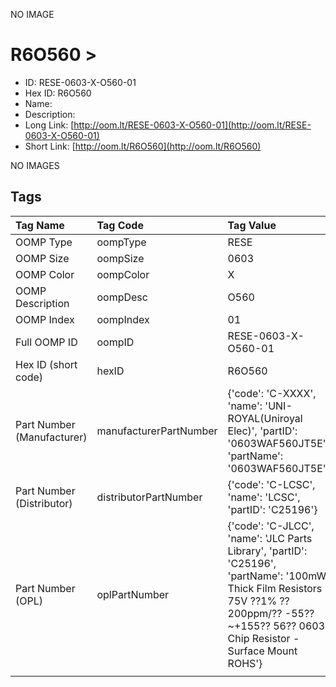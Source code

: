 


  
NO IMAGE  
# R6O560 > 

- ID: RESE-0603-X-O560-01
- Hex ID: R6O560
- Name: 
- Description: 
- Long Link: [http://oom.lt/RESE-0603-X-O560-01](http://oom.lt/RESE-0603-X-O560-01)
- Short Link: [http://oom.lt/R6O560](http://oom.lt/R6O560)
  
NO IMAGES  
## Tags
  

|Tag Name|Tag Code|Tag Value|
| :--- | :--- | :--- |
|OOMP Type|oompType|RESE|
|OOMP Size|oompSize|0603|
|OOMP Color|oompColor|X|
|OOMP Description|oompDesc|O560|
|OOMP Index|oompIndex|01|
|Full OOMP ID|oompID|RESE-0603-X-O560-01|
|Hex ID (short code)|hexID|R6O560|
|Part Number (Manufacturer)|manufacturerPartNumber|{'code': 'C-XXXX', 'name': 'UNI-ROYAL(Uniroyal Elec)', 'partID': '0603WAF560JT5E', 'partName': '0603WAF560JT5E'}|
|Part Number (Distributor)|distributorPartNumber|{'code': 'C-LCSC', 'name': 'LCSC', 'partID': 'C25196'}|
|Part Number (OPL)|oplPartNumber|{'code': 'C-JLCC', 'name': 'JLC Parts Library', 'partID': 'C25196', 'partName': '100mW Thick Film Resistors 75V ??1% ??200ppm/?? -55??~+155?? 56?? 0603  Chip Resistor - Surface Mount ROHS'}|
||||
